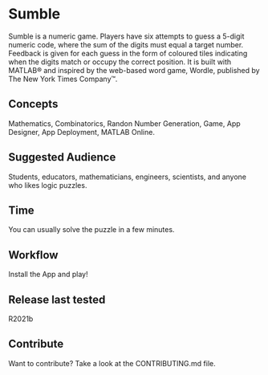 # Sumble
Sumble is a numeric game. Players have six attempts to guess a 5-digit numeric code, where the sum of the digits must equal a target number. Feedback is given for each guess in the form of coloured tiles indicating when the digits match or occupy the correct position. It is built with MATLAB® and inspired by the web-based word game, Wordle, published by The New York Times Company™.
 
## Concepts
Mathematics, Combinatorics, Randon Number Generation, Game, App Designer, App Deployment, MATLAB Online. 

## Suggested Audience
Students, educators, mathematicians, engineers, scientists, and anyone who likes logic puzzles. 

## Time
You can usually solve the puzzle in a few minutes.

## Workflow
Install the App and play! 

## Release last tested
R2021b 

## Contribute
Want to contribute? Take a look at the CONTRIBUTING.md file. 

